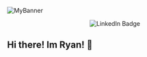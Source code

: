 ![MyBanner](https://github.com/user-attachments/assets/2022d291-bf87-41dc-be89-fd1c52fe1086)<br />

<div id="badges" align="center">
  </a>
    <a href="https://www.linkedin.com/in/ryan-brito/" style="text-decoration:none">
    <img src="https://img.shields.io/badge/LinkedIn-blue?style=for-the-badge&logo=linkedin&logoColor=white" alt="LinkedIn Badge"/>
  </a>
</div>

## Hi there! Im Ryan! 👋

<!--
**ryanbrito/ryanbrito** is a ✨ _special_ ✨ repository because its `README.md` (this file) appears on your GitHub profile.

Here are some ideas to get you started:

- 🔭 I’m currently working on ...
- 🌱 I’m currently learning ...
- 👯 I’m looking to collaborate on ...
- 🤔 I’m looking for help with ...
- 💬 Ask me about ...
- 📫 How to reach me: ...
- 😄 Pronouns: ...
- ⚡ Fun fact: ...
-->
